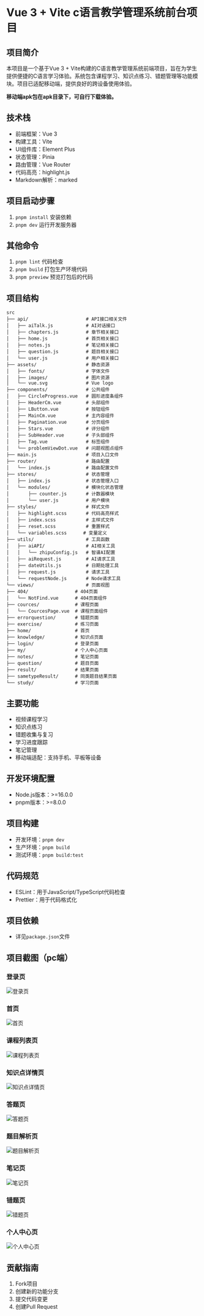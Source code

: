 # Vue 3 + Vite c语言教学管理系统前台项目

## 项目简介

本项目是一个基于Vue 3 +
Vite构建的C语言教学管理系统前端项目，旨在为学生提供便捷的C语言学习体验。系统包含课程学习、知识点练习、错题管理等功能模块。项目已适配移动端，提供良好的跨设备使用体验。

**移动端apk包在apk目录下，可自行下载体验。**

## 技术栈

- 前端框架：Vue 3
- 构建工具：Vite
- UI组件库：Element Plus
- 状态管理：Pinia
- 路由管理：Vue Router
- 代码高亮：highlight.js
- Markdown解析：marked

## 项目启动步骤

1. `pnpm install` 安装依赖
2. `pnpm dev` 运行开发服务器

## 其他命令
1. `pnpm lint` 代码检查
2. `pnpm build` 打包生产环境代码
3. `pnpm preview` 预览打包后的代码

## 项目结构

```plaintext
src
├── api/                     # API接口相关文件
│   ├── aiTalk.js            # AI对话接口
│   ├── chapters.js          # 章节相关接口
│   ├── home.js              # 首页相关接口
│   ├── notes.js             # 笔记相关接口
│   ├── question.js          # 题目相关接口
│   └── user.js              # 用户相关接口
├── assets/                  # 静态资源
│   ├── fonts/               # 字体文件
│   ├── images/              # 图片资源
│   └── vue.svg              # Vue logo
├── components/              # 公共组件
│   ├── CircleProgress.vue   # 圆形进度条组件
│   ├── HeaderCm.vue         # 头部组件
│   ├── LButton.vue          # 按钮组件
│   ├── MainCm.vue           # 主内容组件
│   ├── Pagination.vue       # 分页组件
│   ├── Stars.vue            # 评分组件
│   ├── SubHeader.vue        # 子头部组件
│   ├── Tag.vue              # 标签组件
│   └── problemViewDot.vue   # 问题视图点组件
├── main.js                  # 项目入口文件
├── router/                  # 路由配置
│   └── index.js             # 路由配置文件
├── stores/                  # 状态管理
│   ├── index.js             # 状态管理入口
│   └── modules/             # 模块化状态管理
│       ├── counter.js       # 计数器模块
│       └── user.js          # 用户模块
├── styles/                  # 样式文件
│   ├── highlight.scss       # 代码高亮样式
│   ├── index.scss           # 主样式文件
│   ├── reset.scss           # 重置样式
│   └── variables.scss      # 变量定义
├── utils/                   # 工具函数
│   ├── aiAPI/               # AI相关工具
│   │   └── zhipuConfig.js   # 智谱AI配置
│   ├── aiRequest.js         # AI请求工具
│   ├── dateUtils.js         # 日期处理工具
│   ├── request.js           # 请求工具
│   └── requestNode.js       # Node请求工具
└── views/                   # 页面视图
├── 404/                 # 404页面
│   └── NotFind.vue      # 404页面组件
├── cources/             # 课程页面
│   └── CourcesPage.vue  # 课程页面组件
├── errorquestion/       # 错题页面
├── exercise/            # 练习页面
├── home/                # 首页
├── knowledge/           # 知识点页面
├── login/               # 登录页面
├── my/                  # 个人中心页面
├── notes/               # 笔记页面
├── question/            # 题目页面
├── result/              # 结果页面
├── sametypeResult/      # 同类题目结果页面
└── study/               # 学习页面
```

## 主要功能

- 视频课程学习
- 知识点练习
- 错题收集与复习
- 学习进度跟踪
- 笔记管理
- 移动端适配：支持手机、平板等设备

## 开发环境配置

- Node.js版本：>=16.0.0
- pnpm版本：>=8.0.0

## 项目构建

- 开发环境：`pnpm dev`
- 生产环境：`pnpm build`
- 测试环境：`pnpm build:test`

## 代码规范

- ESLint：用于JavaScript/TypeScript代码检查
- Prettier：用于代码格式化

## 项目依赖

- 详见`package.json`文件

## 项目截图（pc端）

### 登录页

![登录页](./src/assets/images/pc/登录页.png)

### 首页

![首页](./src/assets/images/pc/首页.png)

### 课程列表页

![课程列表页](./src/assets/images/pc/课程页.png)

### 知识点详情页

![知识点详情页](./src/assets/images/pc/知识点详情页.png)

### 答题页

![答题页](./src/assets/images/pc/答题页.png)

### 题目解析页

![题目解析页](./src/assets/images/pc/题目解析页.png)

### 笔记页

![笔记页](./src/assets/images/pc/笔记页.png)

### 错题页

![错题页](./src/assets/images/pc/错题页.png)

### 个人中心页

![个人中心页](./src/assets/images/pc/个人中心页.png)

## 贡献指南

1. Fork项目
2. 创建新的功能分支
3. 提交代码变更
4. 创建Pull Request
